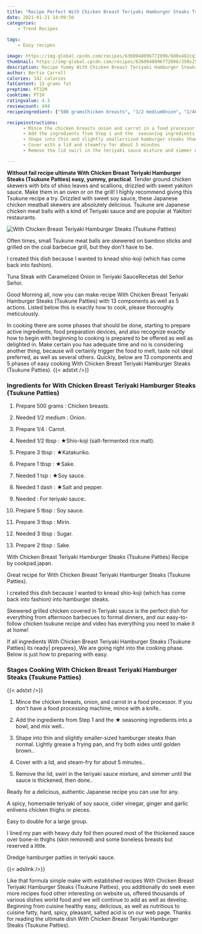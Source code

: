 ```yaml
---
title: "Recipe Perfect With Chicken Breast Teriyaki Hamburger Steaks Tsukune Patties"
date: 2021-01-21 14:09:50
categories:
    - Trend Recipes
    
tags:
    - Easy recipes

image: https://img-global.cpcdn.com/recipes/6360048096772096/680x482cq70/with-chicken-breast-teriyaki-hamburger-steaks-tsukune-patties-recipe-main-photo.jpg
thumbnail: https://img-global.cpcdn.com/recipes/6360048096772096/350x250cq70/with-chicken-breast-teriyaki-hamburger-steaks-tsukune-patties-recipe-main-photo.jpg
description: Recipe Yummy With Chicken Breast Teriyaki Hamburger Steaks Tsukune Patties with 13 ingredients and 5 stages of easy cooking.
author: Bertie Carroll
calories: 142 calories
fatContent: 13 grams fat
preptime: PT32M
cooktime: PT1H
ratingvalue: 4.3
reviewcount: 494
recipeingredient: ["500 gramsChicken breasts", "1/2 mediumOnion", "1/4Carrot", "1/2 tbspShiokoji saltfermented rice malt", "3 tbspKatakuriko", "1 tbspSake", "1 tspSoy sauce", "1 dashSalt and pepper", "For teriyaki sauce", "5 tbspSoy sauce", "3 tbspMirin", "3 tbspSugar", "2 tbspSake"]

recipeinstructions: 
      - Mince the chicken breasts onion and carrot in a food processor If you dont have a food processing machine mince with a knife 
      - Add the ingredients from Step 1 and the  seasoning ingredients into a bowl and mix well 
      - Shape into thin and slightly smallersized hamburger steaks than normal Lightly grease a frying pan and fry both sides until golden brown 
      - Cover with a lid and steamfry for about 5 minutes 
      - Remove the lid swirl in the teriyaki sauce mixture and simmer until the sauce is thickened then done

---
```




**Without fail recipe ultimate With Chicken Breast Teriyaki Hamburger Steaks (Tsukune Patties) easy, yummy, practical**. Tender ground chicken skewers with bits of shiso leaves and scallions, drizzled with sweet yakitori sauce. Make them in an oven or on the grill! I highly recommend giving this Tsukune recipe a try. Drizzled with sweet soy sauce, these Japanese chicken meatball skewers are absolutely delicious. Tsukune are Japanese chicken meat balls with a kind of Teriyaki sauce and are popular at Yakitori restaurants.


![With Chicken Breast Teriyaki Hamburger Steaks (Tsukune Patties)](https://img-global.cpcdn.com/recipes/6360048096772096/680x482cq70/with-chicken-breast-teriyaki-hamburger-steaks-tsukune-patties-recipe-main-photo.jpg "With Chicken Breast Teriyaki Hamburger Steaks (Tsukune Patties)")



Often times, small Tsukune meat balls are skewered on bamboo sticks and grilled on the coal barbecue grill, but they don&#39;t have to be.

I created this dish because I wanted to knead shio-koji (which has come back into fashion).

Tuna Steak with Caramelized Onion in Teriyaki SauceRecetas del Señor Señor.


Good Morning all, now you can make recipe With Chicken Breast Teriyaki Hamburger Steaks (Tsukune Patties) with 13 components as well as 5 actions. Listed below this is exactly how to cook, please thoroughly meticulously.

In cooking there are some phases that should be done, starting to prepare active ingredients, food preparation devices, and also recognize exactly how to begin with beginning to cooking is prepared to be offered as well as delighted in. Make certain you has adequate time and no is considering another thing, because will certainly trigger the food to melt, taste not ideal preferred, as well as several others. Quickly, below are 13 components and 5 phases of easy cooking With Chicken Breast Teriyaki Hamburger Steaks (Tsukune Patties).
{{< adstxt />}}

### Ingredients for With Chicken Breast Teriyaki Hamburger Steaks (Tsukune Patties)


1. Prepare 500 grams : Chicken breasts.

1. Needed 1/2 medium : Onion.

1. Prepare 1/4 : Carrot.

1. Needed 1/2 tbsp : ★Shio-koji (salt-fermented rice malt).

1. Prepare 3 tbsp : ★Katakuriko.

1. Prepare 1 tbsp : ★Sake.

1. Needed 1 tsp : ★Soy sauce.

1. Needed 1 dash : ★Salt and pepper.

1. Needed  : For teriyaki sauce:.

1. Prepare 5 tbsp : Soy sauce.

1. Prepare 3 tbsp : Mirin.

1. Needed 3 tbsp : Sugar.

1. Prepare 2 tbsp : Sake.


With Chicken Breast Teriyaki Hamburger Steaks (Tsukune Patties) Recipe by cookpad.japan.

Great recipe for With Chicken Breast Teriyaki Hamburger Steaks (Tsukune Patties).

I created this dish because I wanted to knead shio-koji (which has come back into fashion) into hamburger steaks.

Skewered grilled chicken covered in Teriyaki sauce is the perfect dish for everything from afternoon barbecues to formal dinners, and our easy-to-follow chicken tsukune recipe and video has everything you need to make it at home!


If all ingredients With Chicken Breast Teriyaki Hamburger Steaks (Tsukune Patties) its ready| prepares}, We are going right into the cooking phase. Below is just how to preparing with easy.

### Stages Cooking With Chicken Breast Teriyaki Hamburger Steaks (Tsukune Patties)

{{< adstxt />}}


1. Mince the chicken breasts, onion, and carrot in a food processor. If you don&#39;t have a food processing machine, mince with a knife..



1. Add the ingredients from Step 1 and the ★ seasoning ingredients into a bowl, and mix well..



1. Shape into thin and slightly smaller-sized hamburger steaks than normal. Lightly grease a frying pan, and fry both sides until golden brown..



1. Cover with a lid, and steam-fry for about 5 minutes..



1. Remove the lid, swirl in the teriyaki sauce mixture, and simmer until the sauce is thickened, then done..




Ready for a delicious, authentic Japanese recipe you can use for any.

A spicy, homemade teriyaki of soy sauce, cider vinegar, ginger and garlic enlivens chicken thighs or pieces.

Easy to double for a large group.

I lined my pan with heavy duty foil then poured most of the thickened sauce over bone-in thighs (skin removed) and some boneless breasts but reserved a little.

Dredge hamburger patties in teriyaki sauce.


{{< adslink />}}

Like that formula simple make with established recipes With Chicken Breast Teriyaki Hamburger Steaks (Tsukune Patties), you additionally do seek even more recipes food other interesting on website us, offered thousands of various dishes world food and we will continue to add as well as develop. Beginning from cuisine healthy easy, delicious, as well as nutritious to cuisine fatty, hard, spicy, pleasant, salted acid is on our web page. Thanks for reading the ultimate dish With Chicken Breast Teriyaki Hamburger Steaks (Tsukune Patties).
